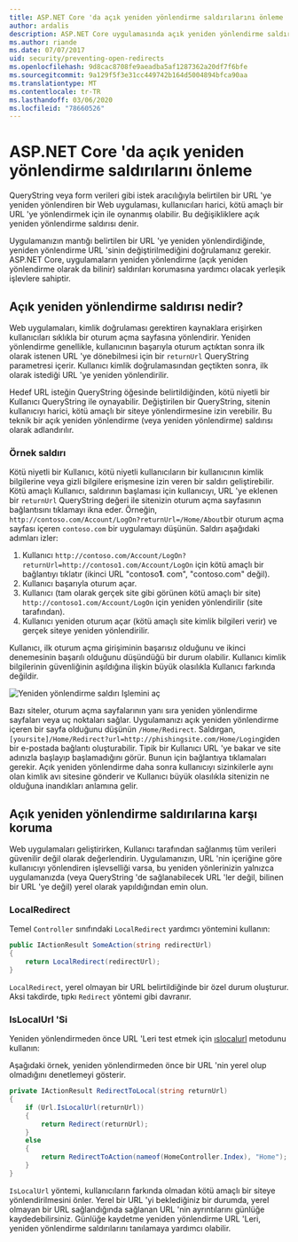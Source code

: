 ```yaml
---
title: ASP.NET Core 'da açık yeniden yönlendirme saldırılarını önleme
author: ardalis
description: ASP.NET Core uygulamasında açık yeniden yönlendirme saldırılarının nasıl önleneceği gösterilmektedir
ms.author: riande
ms.date: 07/07/2017
uid: security/preventing-open-redirects
ms.openlocfilehash: 9d8cac8708fe9aeadba5af1287362a20df7f6bfe
ms.sourcegitcommit: 9a129f5f3e31cc449742b164d5004894bfca90aa
ms.translationtype: MT
ms.contentlocale: tr-TR
ms.lasthandoff: 03/06/2020
ms.locfileid: "78660526"
---
```

# <a name="prevent-open-redirect-attacks-in-aspnet-core"></a>ASP.NET Core 'da açık yeniden yönlendirme saldırılarını önleme

QueryString veya form verileri gibi istek aracılığıyla belirtilen bir URL 'ye yeniden yönlendiren bir Web uygulaması, kullanıcıları harici, kötü amaçlı bir URL 'ye yönlendirmek için ile oynanmış olabilir. Bu değişikliklere açık yeniden yönlendirme saldırısı denir.

Uygulamanızın mantığı belirtilen bir URL 'ye yeniden yönlendirdiğinde, yeniden yönlendirme URL 'sinin değiştirilmediğini doğrulamanız gerekir. ASP.NET Core, uygulamaların yeniden yönlendirme (açık yeniden yönlendirme olarak da bilinir) saldırıları korumasına yardımcı olacak yerleşik işlevlere sahiptir.

## <a name="what-is-an-open-redirect-attack"></a>Açık yeniden yönlendirme saldırısı nedir?

Web uygulamaları, kimlik doğrulaması gerektiren kaynaklara erişirken kullanıcıları sıklıkla bir oturum açma sayfasına yönlendirir. Yeniden yönlendirme genellikle, kullanıcının başarıyla oturum açtıktan sonra ilk olarak istenen URL 'ye dönebilmesi için bir `returnUrl` QueryString parametresi içerir. Kullanıcı kimlik doğrulamasından geçtikten sonra, ilk olarak istediği URL 'ye yeniden yönlendirilir.

Hedef URL isteğin QueryString öğesinde belirtildiğinden, kötü niyetli bir Kullanıcı QueryString ile oynayabilir. Değiştirilen bir QueryString, sitenin kullanıcıyı harici, kötü amaçlı bir siteye yönlendirmesine izin verebilir. Bu teknik bir açık yeniden yönlendirme (veya yeniden yönlendirme) saldırısı olarak adlandırılır.

### <a name="an-example-attack"></a>Örnek saldırı

Kötü niyetli bir Kullanıcı, kötü niyetli kullanıcıların bir kullanıcının kimlik bilgilerine veya gizli bilgilere erişmesine izin veren bir saldırı geliştirebilir. Kötü amaçlı Kullanıcı, saldırının başlaması için kullanıcıyı, URL 'ye eklenen bir `returnUrl` QueryString değeri ile sitenizin oturum açma sayfasının bağlantısını tıklamayı ikna eder. Örneğin, `http://contoso.com/Account/LogOn?returnUrl=/Home/About`bir oturum açma sayfası içeren `contoso.com` bir uygulamayı düşünün. Saldırı aşağıdaki adımları izler:

1. Kullanıcı `http://contoso.com/Account/LogOn?returnUrl=http://contoso1.com/Account/LogOn` için kötü amaçlı bir bağlantıyı tıklatır (ikinci URL "contoso**1**. com", "contoso.com" değil).
2. Kullanıcı başarıyla oturum açar.
3. Kullanıcı (tam olarak gerçek site gibi görünen kötü amaçlı bir site) `http://contoso1.com/Account/LogOn` için yeniden yönlendirilir (site tarafından).
4. Kullanıcı yeniden oturum açar (kötü amaçlı site kimlik bilgileri verir) ve gerçek siteye yeniden yönlendirilir.

Kullanıcı, ilk oturum açma girişiminin başarısız olduğunu ve ikinci denemesinin başarılı olduğunu düşündüğü bir durum olabilir. Kullanıcı kimlik bilgilerinin güvenliğinin aşıldığına ilişkin büyük olasılıkla Kullanıcı farkında değildir.

![Yeniden yönlendirme saldırı Işlemini aç](preventing-open-redirects/_static/open-redirection-attack-process.png)

Bazı siteler, oturum açma sayfalarının yanı sıra yeniden yönlendirme sayfaları veya uç noktaları sağlar. Uygulamanızı açık yeniden yönlendirme içeren bir sayfa olduğunu düşünün `/Home/Redirect`. Saldırgan, `[yoursite]/Home/Redirect?url=http://phishingsite.com/Home/Login`giden bir e-postada bağlantı oluşturabilir. Tipik bir Kullanıcı URL 'ye bakar ve site adınızla başlayıp başlamadığını görür. Bunun için bağlantıya tıklamaları gerekir. Açık yeniden yönlendirme daha sonra kullanıcıyı sizinkilerle aynı olan kimlik avı sitesine gönderir ve Kullanıcı büyük olasılıkla sitenizin ne olduğuna inandıkları anlamına gelir.

## <a name="protecting-against-open-redirect-attacks"></a>Açık yeniden yönlendirme saldırılarına karşı koruma

Web uygulamaları geliştirirken, Kullanıcı tarafından sağlanmış tüm verileri güvenilir değil olarak değerlendirin. Uygulamanızın, URL 'nin içeriğine göre kullanıcıyı yönlendiren işlevselliği varsa, bu yeniden yönlerinizin yalnızca uygulamanızda (veya QueryString 'de sağlanabilecek URL 'ler değil, bilinen bir URL 'ye değil) yerel olarak yapıldığından emin olun.

### <a name="localredirect"></a>LocalRedirect

Temel `Controller` sınıfındaki `LocalRedirect` yardımcı yöntemini kullanın:

```csharp
public IActionResult SomeAction(string redirectUrl)
{
    return LocalRedirect(redirectUrl);
}
```

`LocalRedirect`, yerel olmayan bir URL belirtildiğinde bir özel durum oluşturur. Aksi takdirde, tıpkı `Redirect` yöntemi gibi davranır.

### <a name="islocalurl"></a>IsLocalUrl 'Si

Yeniden yönlendirmeden önce URL 'Leri test etmek için [ıslocalurl](/dotnet/api/Microsoft.AspNetCore.Mvc.IUrlHelper.islocalurl#Microsoft_AspNetCore_Mvc_IUrlHelper_IsLocalUrl_System_String_) metodunu kullanın:

Aşağıdaki örnek, yeniden yönlendirmeden önce bir URL 'nin yerel olup olmadığını denetlemeyi gösterir.

```csharp
private IActionResult RedirectToLocal(string returnUrl)
{
    if (Url.IsLocalUrl(returnUrl))
    {
        return Redirect(returnUrl);
    }
    else
    {
        return RedirectToAction(nameof(HomeController.Index), "Home");
    }
}
```

`IsLocalUrl` yöntemi, kullanıcıların farkında olmadan kötü amaçlı bir siteye yönlendirilmesini önler. Yerel bir URL 'yi beklediğiniz bir durumda, yerel olmayan bir URL sağlandığında sağlanan URL 'nin ayrıntılarını günlüğe kaydedebilirsiniz. Günlüğe kaydetme yeniden yönlendirme URL 'Leri, yeniden yönlendirme saldırılarını tanılamaya yardımcı olabilir.
